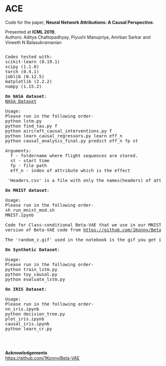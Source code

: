 # ACE
Code for the paper, <b>Neural Network Attributions: A Causal Perspective.</b>

Presented at <b>ICML 2019</b>,<br>
Authors: Aditya Chattopadhyay, Piyushi Manupriya, Anirban Sarkar and Vineeth N Balasubramanian

<pre>

Codes tested with:
scikit-learn (0.19.1)
scipy (1.1.0)
torch (0.4.1)
joblib (0.12.5)
matplotlib (2.2.2)
numpy (1.15.2)

<b>On NASA dataset</b>:
<a href="https://c3.nasa.gov/dashlink/projects/85/">NASA Dataset</a>

Usage:
Please run in the following order-
python lstm.py
python find_tau.py f
python aircraft_causal_interventions.py f
python learn_causal_regressors.py learn eff_n
python causal_analysis_final.py predict eff_n fp st

Arguments:
  f - foldername where flight sequences are stored.
  st - start time
  fp - file path
  eff_n - index of attribute which is the effect
 
 'Headers.csv' is a file with only the names(headers) of attributes.

<b>On MNIST dataset</b>:

Usage:
Please run in the following order-
sh run_mnist_mod.sh
MNIST.ipynb

Code for Class-conditional Beta-VAE that we use in our MNIST experiment is a modified 
version of Beta-VAE code from <a href="https://github.com/1Konny/Beta-VAE">https://github.com/1Konny/Beta-VAE</a>(acknowledged).

The 'random_z.gif' used in the notebook is the gif you get in outputs folder after training.

<b>On Synthetic Dataset</b>:

Usage:
Please run in the following order-
python train_lstm.py
python toy_causal.py
python evaluate_lstm.py

<b>On IRIS Dataset</b>:

Usage:
Please run in the following order-
nn_iris.ipynb
python decision_tree.py
plot_iris.ipynb
causal_iris.ipynb
python learn_cr.py

</pre><br>  
<b>Acknowledgements</b><br>
https://github.com/1Konny/Beta-VAE

